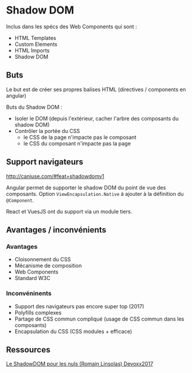 # Shadow DOM

Inclus dans les spécs des Web Components qui sont :

- HTML Templates
- Custom Elements
- HTML Imports
- Shadow DOM

## Buts

Le but est de créer ses propres balises HTML (directives / components en angular)

Buts du Shadow DOM :

- Isoler le DOM (depuis l'extérieur, cacher l'arbre des composants du shadow DOM)
- Contrôler la portée du CSS
  - le CSS de la page n'impacte pas le composant
  - le CSS du composant n'impacte pas la page

## Support navigateurs
 
http://caniuse.com/#feat=shadowdomv1

Angular permet de supporter le shadow DOM du point de vue des composants.
Option `ViewEncapsulation.Native` à ajouter à la définition du `@Component`.

React et VuesJS ont du support via un module tiers.

## Avantages / inconvénients

### Avantages

- Cloisonnement du CSS
- Mécanisme de composition
- Web Components
- Standard W3C

### Inconvéninents

- Support des navigateurs pas encore super top (2017)
- Polyfills complexes
- Partage de CSS commun compliqué (usage de CSS commun dans les composants)
- Encapsulation du CSS (CSS modules + efficace)

## Ressources 

[Le ShadowDOM pour les nuls (Romain Linsolas) Devoxx2017](https://www.youtube.com/watch?v=IXBcboy4zaw)

